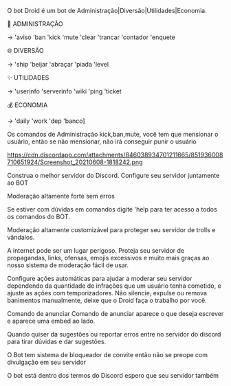 O bot Droid é um bot de Administração|Diversão|Utilidades|Economia.


👮 ADMINISTRAÇÃO

-> 'aviso 'ban 'kick 'mute 'clear 'trancar 'contador 'enquete

🌐 DIVERSÃO

-> 'ship 'beijar 'abraçar 'piada 'level

✨ UTILIDADES

-> 'userinfo 'serverinfo 'wiki 'ping 'ticket

💰 ECONOMIA

-> 'daily 'work 'dep 'banco]


Os comandos de Administração kick,ban,mute, você tem que mensionar o usuário, então se não mensionar, não irá conseguir punir o usuário 

https://cdn.discordapp.com/attachments/846038934701211665/851936008710651924/Screenshot_20210608-1818242.png


Construa o melhor servidor do Discord.
Configure seu servidor juntamente ao BOT



Moderação altamente forte sem erros 


Se estiver com dúvidas em comandos digite 'help para ter acesso a todos os comandos do BOT.


Moderação altamente customizável para proteger seu servidor de trolls e vândalos.

A internet pode ser um lugar perigoso. Proteja seu servidor de propagandas, links, ofensas, emojis excessivos e muito mais graças ao nosso sistema de moderação fácil de usar.

Configure ações automáticas para ajudar a moderar seu servidor dependendo da quantidade de infrações que um usuário tenha cometido, e ajuste as ações com temporizadores. Não silencie, expulse ou remova banimentos manualmente, deixe que o Droid faça o trabalho por você.






Comando de anunciar
Comando de anunciar aparece o que deseja escrever e aparece uma embed ao lado.





Quando quiser da sugestões ou reportar erros entre no servidor do discord para tirar dúvidas e dar sugestões.





O Bot tem sistema de bloqueador de convite então não se preope com divulgação em seu servidor





O bot está dentro dos termos do Discord espero que seu servidor também

